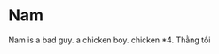 # Nam                
Nam is a bad guy. a chicken boy. chicken *4. Thằng tồi
            
            
            